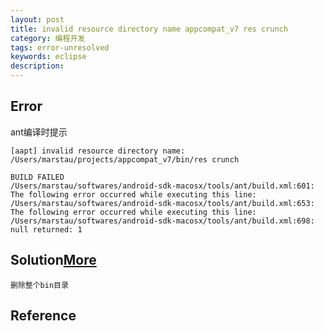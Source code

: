 ```yaml
---
layout: post
title: invalid resource directory name appcompat_v7 res crunch
category: 编程开发
tags: error-unresolved
keywords: eclipse
description: 
---	
```



## Error

ant编译时提示

```
[aapt] invalid resource directory name: /Users/marstau/projects/appcompat_v7/bin/res crunch

BUILD FAILED
/Users/marstau/softwares/android-sdk-macosx/tools/ant/build.xml:601: The following error occurred while executing this line:
/Users/marstau/softwares/android-sdk-macosx/tools/ant/build.xml:653: The following error occurred while executing this line:
/Users/marstau/softwares/android-sdk-macosx/tools/ant/build.xml:698: null returned: 1
```


## Solution[More](https://stackoverflow.com/questions/19746319/how-to-solve-invalid-resource-directory-name-resource-crunch/22057171#22057171)

```
删除整个bin目录
```

## Reference